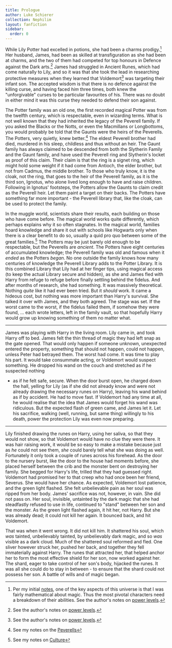 ```yaml
---
title: Prologue
author: Luke Schierer
collection: Nephilim
layout: fanfiction
sidebar:
  order: 0
---
```


While Lily Potter had excelled in potions, she had been a charms
prodigy.[^202109026]  Her husband, James, had been as skilled at
transfiguration as she had been at charms, and the two of them had competed
for top honours in Defence against the Dark arts.[^202109027]  James had
struggled in Ancient Runes, which had come naturally to Lily, and so it was that
she took the lead in researching protective measures when they learned that
Voldemort[^202109028] was targeting their infant son.  The accepted wisdom is
that there is no defence against the killing curse, and having faced *him* three
times, both knew the "unforgivable" curses to be particular favourites of his.
There was no doubt in either mind it was this curse they needed to defend their
son against.

The Potter family was an old one, the first recorded magical Potter was from
the twelfth century, which is respectable, even in wizarding terms.  What is
not well known that they had inherited the legacy of the Peverell family.
If you asked the Blacks or the Notts, or even the Macmillans or Longbottoms,
you would probably be told that the Gaunts were the heirs of the Peverells.
The Potters, very quietly, knew better.[^20210218-2] The eldest Peverell
brother had died, murdered in his sleep, childless and thus without an heir.
The Gaunt family has always claimed to be descended from both the Slytherin
Family and the Gaunt family, and have used the Peverell ring and Slytherin's
locket as proof of this claim.  Their claim is that the ring is a signet
ring, which might hold some weight if it had come from Antioch, the elder
brother, but not from Cadmus, the middle brother.  To those who truly know,
it is the cloak, not the ring, that goes to the heir of the Peverell family,
as it is the third son, Ignotus, who alone lived long enough to have and raise
children.  Following in Ignotus' footsteps, the Potters allow the Gaunts to
claim credit as the Peverell heir.  Let them paint a target on their backs.
The Potters have something far more important - the Peverell library that,
like the cloak, can be used to protect the family.

In the muggle world, scientists share their results, each building on
those who have come before.  The magical world works quite differently,
which perhaps explains why it so often stagnates.  In the magical world,
families hoard knowledge and share it out with schools like Hogwarts only
when there is a clear benefit to do so, usually a quid pro quo between
some of the great families.[^202104201] The Potters may be just barely old
enough to be respectable, but the Peverells are *ancient*.  The Potters have
eight centuries of accumulated knowledge; the Peverell family was old and famous
when it *ended* as the Potters *began*.  No one outside the family knows how
many centuries of knowledge the Peverell Library adds to the Potter Library.
It is this combined Library that Lily had at her finger tips, using magical
access (to keep the actual Library secure and hidden), as she and James fled
with Harry from refuge to refuge before finally settling behind the fidelus.
And after months of research, she had something.  It was massively theoretical.
Nothing *quite* like it had ever been tried.  But it *should* work. It
came a hideous cost, but nothing was more important than Harry's survival.
She talked it over with James, and they both agreed.  The stage was set.
If the worst came to the worst, if the fidelus failed them, if somehow
they were found, ... each wrote letters, left in the family vault, so that
hopefully Harry would grow up knowing something of them no matter what.

- - -

James was playing with Harry in the living room.  Lily came in, and took
Harry off to bed.  James felt the thin thread of magic they had left snap
as the gate opened.  That would only happen if someone unknown, unexpected
entered the property, something that should not happen, could not happen,
unless Peter had betrayed them.  The worst had come.  It was time to play his
part.  It would take consummate acting, or Voldemort would suspect something.
He dropped his wand on the couch and stretched as if he suspected nothing
- as if he felt safe, secure.  When the door burst open, he charged down
the hall, yelling for Lily (as if she did not already know and were not
already drawing the necessary runes on Harry), leaving his wand behind as
if by accident. He had to move fast.  If Voldemort had any time at all, he
would realise that the idea that James would forget his wand was ridiculous.
But the expected flash of green came, and James let it.  Let his sacrifice,
walking (well, running, but same thing) willingly to his death, power the
protection Lily was even now preparing.

- - -

Lily finished drawing the runes on Harry, using her saliva, so that they would
not show, so that Voldemort would have no clue they were there.  It was hair
raising work, it would be so easy to make a mistake because just as *he*
could not see them, *she* could barely tell what she was doing as well.
Fortunately it only took a couple of runes across his forehead.  As the door
to the nursery burst, like the door to the house had moments before, she
placed herself between the crib and the monster bent on destroying her family.
She begged for Harry's life, trilled that they had guessed right.  Voldemort had
promised her to that creep who had once been her friend, Severus.  She would
have her chance.  As expected, Voldemort lost patience, and the green light
flashed.  She felt unbelievable pain as her soul was ripped from her body.
James' sacrifice was not, however, in vain.  She did not pass on.  Her soul,
invisible, untainted by the dark magic that she had steadfastly refused to
use in life, continued to "stand" between her son and the monster.  As the
green light flashed again, it hit her, not Harry.  But she was already dead;
it could not kill her again.  It bounced back, and hit Voldemort.

That was when it went wrong.  It did not kill him.  It shattered his soul,
which *was* tainted, unbelievably tainted, by unbelievably dark magic,
and so *was* visible as a dark cloud.  Much of the shattered soul reformed
and fled.  One sliver however struck her, pushed her back, and together
they fell immaterially against Harry.  The runes that attracted her, that
helped anchor her to form the most effective shield for her son, now worked
against her.  The shard, eager to take control of her son's body, hijacked
the runes.  It was all she could do to stay in between - to ensure that the
shard could not possess her son.  A battle of wills and of magic began.

[^20210218-2]: See my notes on the [Peverells][]

[Peverells]: </harrypedia/people/peverell>

[^202104201]: See my notes on [Culture](/harrypedia/culture)

[^202109028]: See the author's notes on
    [power levels](../appendices/appendix_d).

[^202109027]: See the author's notes on
    [power levels](../appendices/appendix_d/).

[^202109026]: Per my initial [notes](../appendices/appendix_a), one of
    the key
    aspects of this universe is that I was fairly mathematical about magic.
    Thus the most pivotal characters need a breakdown of their abilities.
    See the author's notes on [power levels](../appendices/appendix_d).
